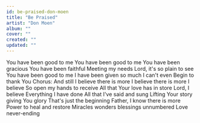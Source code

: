 ```yaml
---
id: be-praised-don-moen
title: "Be Praised"
artist: "Don Moen"
album: ""
cover: ""
created: ""
updated: ""
---
```


You have been good to me
You have been good to me
You have been gracious
You have been faithful
Meeting my needs
Lord, it's so plain to see
You have been good to me
I have been given so much I can't even
Begin to thank You
Chorus:
And still I believe there is more
I believe there is more
I believe
So open my hands to receive
All that Your love has in store
Lord, I believe
Everything I have done
All that I've said and sung
Lifting Your story giving You glory
That's just the beginning
Father, I know there is more
Power to heal and restore
Miracles wonders blessings unnumbered
Love never-ending